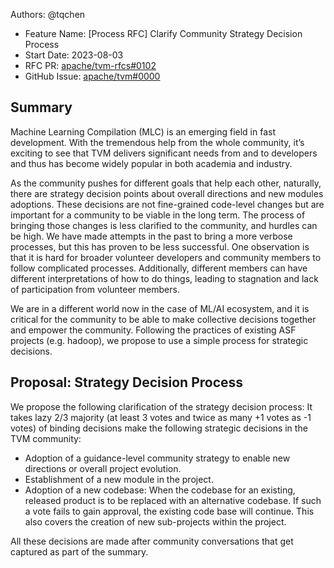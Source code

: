 Authors: @tqchen

- Feature Name: [Process RFC] Clarify Community Strategy Decision Process
- Start Date: 2023-08-03
- RFC PR: [apache/tvm-rfcs#0102](https://github.com/apache/tvm-rfcs/pull/0102)
- GitHub Issue: [apache/tvm#0000](https://github.com/apache/tvm/issues/0000)

## Summary

Machine Learning Compilation (MLC) is an emerging field in fast development.
With the tremendous help from the whole community, it’s exciting to see that TVM delivers significant needs from and to
developers and thus has become widely popular in both academia and industry.

As the community pushes for different goals that help each other, naturally, there
are strategy decision points about overall directions and new modules adoptions.
These decisions are not fine-grained code-level changes but are important for a
community to be viable in the long term.
The process of bringing those changes is less clarified to the community, and hurdles can be high.
We have made attempts in the past to bring a more verbose processes, but this has proven to be less successful.
One observation is that it is hard for broader volunteer developers and community members to follow complicated processes.
Additionally, different members can have different interpretations of how to do things,
leading to stagnation and lack of participation from volunteer members.

We are in a different world now in the case of ML/AI ecosystem, and it is critical for
the community to be able to make collective decisions together and empower the community.
Following the practices of existing ASF projects (e.g. hadoop), we propose to use a simple process for strategic decisions.

## Proposal: Strategy Decision Process

We propose the following clarification of the strategy decision process:
It takes lazy 2/3 majority (at least 3 votes and twice as many +1 votes as -1 votes)
of binding decisions make the following strategic decisions in the TVM community:

- Adoption of a guidance-level community strategy to enable new directions or overall project evolution.
- Establishment of a new module in the project.
- Adoption of a new codebase: When the codebase for an existing, released product is to be replaced with an alternative codebase.
  If such a vote fails to gain approval, the existing code base will continue. This also covers the creation of new sub-projects within the project.

All these decisions are made after community conversations that get captured as part of the summary.
